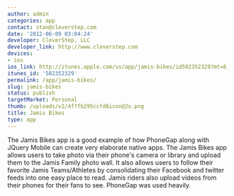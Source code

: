 ```yaml
---
author: admin
categories: app
contact: stan@cleverstep.com
date: '2012-06-09 03:04:24'
developer: CleverStep, LLC
developer_link: http://www.cleverstep.com
devices: 
- ios
ios_link: http://itunes.apple.com/us/app/jamis-bikes/id502352329?mt=8
itunes_id: '502352329'
permalink: /app/jamis-bikes/
slug: jamis-bikes
status: publish
targetMarket: Personal
thumb: /uploads/v2/4f7fb295ccfd6icon@2x.png
title: Jamis Bikes
type: app
---
```


The Jamis Bikes app is a good example of how PhoneGap along with JQuery Mobile can create very elaborate native apps.  The Jamis Bikes app allows users to take photo via their phone's camera or library and upload them to the Jamis Family photo wall.  It also allows users to follow their favorite Jamis Teams/Athletes by consolidating their Facebook and twitter feeds into one easy place to read. Jamis riders also upload videos from their phones for their fans to see. PhoneGap was used heavily.    